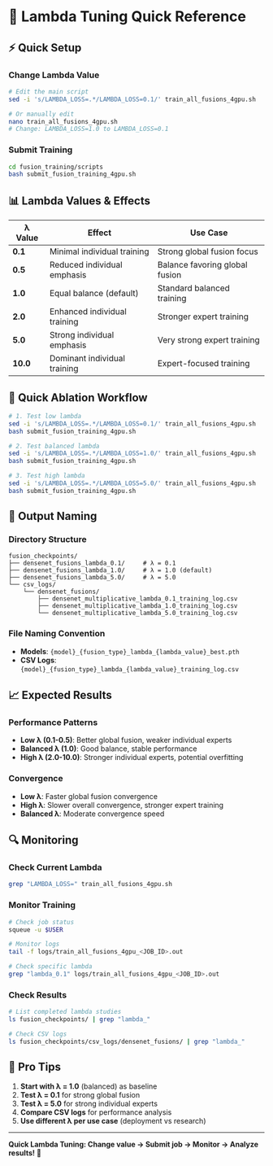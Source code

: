 # 🎯 **Lambda Tuning Quick Reference**

## ⚡ **Quick Setup**

### **Change Lambda Value**
```bash
# Edit the main script
sed -i 's/LAMBDA_LOSS=.*/LAMBDA_LOSS=0.1/' train_all_fusions_4gpu.sh

# Or manually edit
nano train_all_fusions_4gpu.sh
# Change: LAMBDA_LOSS=1.0 to LAMBDA_LOSS=0.1
```

### **Submit Training**
```bash
cd fusion_training/scripts
bash submit_fusion_training_4gpu.sh
```

## 📊 **Lambda Values & Effects**

| λ Value | Effect | Use Case |
|---------|--------|----------|
| **0.1** | Minimal individual training | Strong global fusion focus |
| **0.5** | Reduced individual emphasis | Balance favoring global fusion |
| **1.0** | Equal balance (default) | Standard balanced training |
| **2.0** | Enhanced individual training | Stronger expert training |
| **5.0** | Strong individual emphasis | Very strong expert training |
| **10.0** | Dominant individual training | Expert-focused training |

## 🔄 **Quick Ablation Workflow**

```bash
# 1. Test low lambda
sed -i 's/LAMBDA_LOSS=.*/LAMBDA_LOSS=0.1/' train_all_fusions_4gpu.sh
bash submit_fusion_training_4gpu.sh

# 2. Test balanced lambda
sed -i 's/LAMBDA_LOSS=.*/LAMBDA_LOSS=1.0/' train_all_fusions_4gpu.sh
bash submit_fusion_training_4gpu.sh

# 3. Test high lambda
sed -i 's/LAMBDA_LOSS=.*/LAMBDA_LOSS=5.0/' train_all_fusions_4gpu.sh
bash submit_fusion_training_4gpu.sh
```

## 📁 **Output Naming**

### **Directory Structure**
```
fusion_checkpoints/
├── densenet_fusions_lambda_0.1/     # λ = 0.1
├── densenet_fusions_lambda_1.0/     # λ = 1.0 (default)
├── densenet_fusions_lambda_5.0/     # λ = 5.0
└── csv_logs/
    └── densenet_fusions/
        ├── densenet_multiplicative_lambda_0.1_training_log.csv
        ├── densenet_multiplicative_lambda_1.0_training_log.csv
        └── densenet_multiplicative_lambda_5.0_training_log.csv
```

### **File Naming Convention**
- **Models**: `{model}_{fusion_type}_lambda_{lambda_value}_best.pth`
- **CSV Logs**: `{model}_{fusion_type}_lambda_{lambda_value}_training_log.csv`

## 📈 **Expected Results**

### **Performance Patterns**
- **Low λ (0.1-0.5)**: Better global fusion, weaker individual experts
- **Balanced λ (1.0)**: Good balance, stable performance  
- **High λ (2.0-10.0)**: Stronger individual experts, potential overfitting

### **Convergence**
- **Low λ**: Faster global fusion convergence
- **High λ**: Slower overall convergence, stronger expert training
- **Balanced λ**: Moderate convergence speed

## 🔍 **Monitoring**

### **Check Current Lambda**
```bash
grep "LAMBDA_LOSS=" train_all_fusions_4gpu.sh
```

### **Monitor Training**
```bash
# Check job status
squeue -u $USER

# Monitor logs
tail -f logs/train_all_fusions_4gpu_<JOB_ID>.out

# Check specific lambda
grep "lambda_0.1" logs/train_all_fusions_4gpu_<JOB_ID>.out
```

### **Check Results**
```bash
# List completed lambda studies
ls fusion_checkpoints/ | grep "lambda_"

# Check CSV logs
ls fusion_checkpoints/csv_logs/densenet_fusions/ | grep "lambda_"
```

## 🚀 **Pro Tips**

1. **Start with λ = 1.0** (balanced) as baseline
2. **Test λ = 0.1** for strong global fusion
3. **Test λ = 5.0** for strong individual experts
4. **Compare CSV logs** for performance analysis
5. **Use different λ per use case** (deployment vs research)

---

**Quick Lambda Tuning: Change value → Submit job → Monitor → Analyze results! 🎯**
